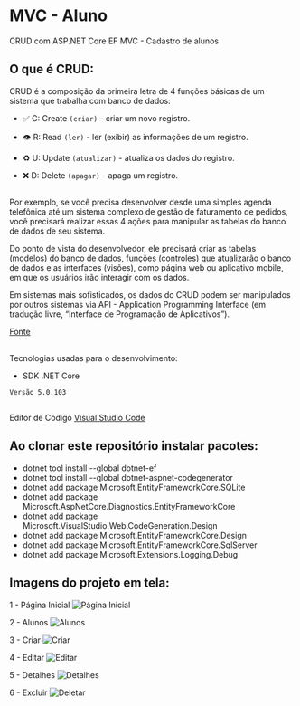 # MVC - Aluno
 CRUD com ASP.NET Core EF MVC - Cadastro de alunos

## O que é CRUD:

CRUD é a composição da primeira letra de 4 funções básicas de um sistema que trabalha com banco de dados:

- ✅ C: Create `(criar)` - criar um novo registro.

- 👁 R: Read `(ler)` - ler (exibir) as informações de um registro.

- ♻️ U: Update `(atualizar)` - atualiza os dados do registro.

- ❌ D: Delete `(apagar)` - apaga um registro.
##
Por exemplo, se você precisa desenvolver desde uma simples agenda telefônica até um sistema complexo de gestão de faturamento de pedidos, você precisará realizar essas 4 ações para manipular as tabelas do banco de dados de seu sistema.

Do ponto de vista do desenvolvedor, ele precisará criar as tabelas (modelos) do banco de dados, funções (controles) que atualizarão o banco de dados e as interfaces (visões), como página web ou aplicativo mobile, em que os usuários irão interagir com os dados. 

Em sistemas mais sofisticados, os dados do CRUD podem ser manipulados por outros sistemas via API - Application Programming Interface (em tradução livre, “Interface de Programação de Aplicativos”).

[Fonte](https://angelopublio.com.br/blog/crud)
##
Tecnologias usadas para o desenvolvimento:
* SDK .NET Core
```
Versão 5.0.103
```
##
Editor de Código
[Visual Studio Code](https://code.visualstudio.com/download)

## Ao clonar este repositório instalar pacotes:
- dotnet tool install --global dotnet-ef
- dotnet tool install --global dotnet-aspnet-codegenerator
- dotnet add package Microsoft.EntityFrameworkCore.SQLite
- dotnet add package Microsoft.AspNetCore.Diagnostics.EntityFrameworkCore
- dotnet add package Microsoft.VisualStudio.Web.CodeGeneration.Design
- dotnet add package Microsoft.EntityFrameworkCore.Design
- dotnet add package Microsoft.EntityFrameworkCore.SqlServer
- dotnet add package Microsoft.Extensions.Logging.Debug
##

## Imagens do projeto em tela:
1 - Página Inicial
![Página Inicial](https://user-images.githubusercontent.com/71888055/110330235-4f120800-7ffc-11eb-94ed-376690ea14fa.PNG)

2 - Alunos
![Alunos](https://user-images.githubusercontent.com/71888055/110330599-b5972600-7ffc-11eb-965a-5a8e1391e9a0.PNG)

3 - Criar
![Criar](https://user-images.githubusercontent.com/71888055/110330778-f42ce080-7ffc-11eb-887f-fafc6067cf91.PNG)

4 - Editar
![Editar](https://user-images.githubusercontent.com/71888055/110330806-00b13900-7ffd-11eb-826c-b7d18c6bb6f0.PNG)

5 - Detalhes
![Detalhes](https://user-images.githubusercontent.com/71888055/110330835-0c9cfb00-7ffd-11eb-8983-4b351b409335.PNG)

6 - Excluir
![Deletar](https://user-images.githubusercontent.com/71888055/110330877-19b9ea00-7ffd-11eb-9b6c-a94e13810121.PNG)
